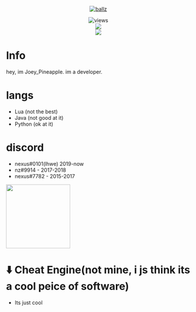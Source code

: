 <p align=center><a href="https://git.io/typing-svg"><img src="https://readme-typing-svg.demolab.com?font=Fira+Code&size=24&duration=4000&pause=1000&color=F70000&width=435&lines=cometbot.info is based asf :3" alt="ballz" /></a></p>
<p align="center">
  <img src="https://count.getloli.com/get/@lhwe?theme=rule34" alt="views" /><br>
  <img src="https://github.com/lhwe/yoink/blob/master/generated/overview.svg#gh-dark-mode-only" /><br>
  <img src="https://github.com/lhwe/yoink/blob/master/generated/languages.svg#gh-dark-mode-only" />
</p>

# Info
  hey, im Joey_Pineapple. im a developer.

# langs
  - Lua (not the best)
  - Java (not good at it)
  - Python (ok at it)

# discord
  - nexus#0101(lhwe) 2019-now
  - nz#9914 - 2017-2018
  - nexus#7782 - 2015-2017
</h5>
<a href="https://discord.com/users/565667519373901853">
<img src="https://lanyard-profile-readme.vercel.app/api/565667519373901853?animated=true" height=175px/>
</a> 

# ⬇️ Cheat Engine(not mine, i js think its a cool peice of software)
  - Its just cool
